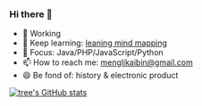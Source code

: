 ### Hi there 👋

- 🔭 Working
- 🌱 Keep learning: [leaning mind mapping](https://github.com/menglikaibin/mindMapping)
- 🤔 Focus: Java/PHP/JavaScript/Python
- 📫 How to reach me: menglikaibin@gmail.com
- 😄 Be fond of: history & electronic product

[![tree's GitHub stats](https://github-readme-stats.vercel.app/api?username=menglikaibin&show_icons=true&theme=radical)](https://github.com/anuraghazra/github-readme-stats)
